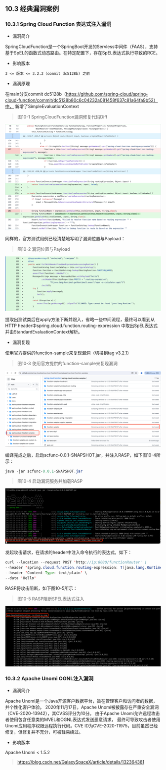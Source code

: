 ## 10.3 经典漏洞案例

### 10.3.1 Spring Cloud Function 表达式注入漏洞

+ 漏洞简介

SpringCloudFunction是一个SpringBoot开发的Servless中间件（FAAS），支持基于SpEL的函数式动态路由。在特定配置下，存在SpEL表达式执行导致的RCE。

+ 影响版本

`3 <= 版本 <= 3.2.2（commit dc5128b) 之前`

+ 漏洞原理

在main分支commit dc5128b（https://github.com/spring-cloud/spring-cloud-function/commit/dc5128b80c6c04232a081458f637c81a64fa9b52）中，
新增了SimpleEvaluationContext

> 图10-1 SpringCloudFunction漏洞修复代码Diff

![图10-1 SpringCloudFunction漏洞修复代码DIFF](../../.vuepress/public/images/book/expression/10-1.png)

同样的，官方测试用例已经清楚地写明了漏洞位置与Payload：
> 图10-2 漏洞位置与Payload

![图10-2 漏洞位置与Payload](../../.vuepress/public/images/book/expression/10-2.png)

提取出测试类后在apply方法下断并跟入，省略一些中间流程，最终可以看到从HTTP header中spring.cloud.function.routing-expression 中取出SpEL表达式
并由StandardEvaluationContext解析。

+ 漏洞复现

使用官方提供的function-sample来复现漏洞（切换到tag v3.2.1）
> 图10-3 使用官方提供的function-sample来复现漏洞

![图10-3 使用官方提供的samples来复现漏洞](../../.vuepress/public/images/book/expression/10-3.png)

编译完成之后，启动scfunc-0.0.1-SNAPSHOT.jar，并注入RASP，如下图10-4所示：
```java
java -jar scfunc-0.0.1-SNAPSHOT.jar
```
> 图10-4 启动漏洞服务并加载RASP

![图10-4 启动漏洞服务并加载RASP](../../.vuepress/public/images/book/expression/10-4.png)

发起攻击请求，在请求的header中注入命令执行的表达式，如下：
```java
curl --location --request POST 'http://ip:8080/functionRouter' \
--header 'spring.cloud.function.routing-expression: T(java.lang.Runtime).getRuntime().exec("open /Applications/QQ.app")' \
--header 'Content-Type: text/plain' \
--data 'Hello'
```
RASP将攻击阻断，如下图10-5所示：
> 图10-5 RASP阻断SPEL表达式注入

![图10-5 RASP阻断SPEL表达式注入](../../.vuepress/public/images/book/expression/10-5.png)


### 10.3.2 Apache Unomi OGNL注入漏洞

+ 漏洞简介

Apache Unomi是一个Java开源客户数据平台，旨在管理客户和访问者的数据，并个性化客户体验。 
2020年11月17日，Apache Unomi被披露存在严重安全漏洞（CVE-2020-13942），其CVSS评分为10分。 由于Apache Unomi允许远程攻击者使用包含任意类的MVEL和OGNL表达式发送恶意请求，
最终可导致攻击者使用Unomi应用程序权限远程执行代码。CVE ID为CVE-2020-11975，目前虽然已经修复，但修复并不充分，可被轻易绕过。

+ 影响版本

Apache Unomi < 1.5.2


> https://blog.csdn.net/GalaxySpaceX/article/details/132364381

